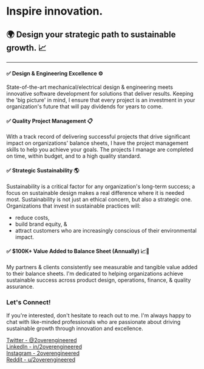 # Inspire innovation. 
## 🌍 Design your strategic path to sustainable growth. 📈

---

#### ✅ Design & Engineering Excellence ⚙️

State-of-the-art mechanical/electrical design & engineering meets innovative software development for solutions that deliver results. Keeping the 'big picture' in mind, I ensure that every project is an investment in your organization's future that will pay dividends for years to come.

#### ✅ Quality Project Management 📋 

With a track record of delivering successful projects that drive significant impact on organizations' balance sheets, I have the project management skills to help you achieve your goals. The projects I manage are completed on time, within budget, and to a high quality standard. 

#### ✅ Strategic Sustainability 🌎  

Sustainability is a critical factor for any organization's long-term success; a focus on sustainable design makes a real difference where it is needed most. Sustainability is not just an ethical concern, but also a strategic one. Organizations that invest in sustainable practices will:  
 - reduce costs,
 - build brand equity, &
 - attract customers who are increasingly conscious of their environmental impact.  

#### ✅ $100K+ Value Added to Balance Sheet (Annually) 📈🚀

My partners & clients consistently see measurable and tangible value added to their balance sheets. I'm dedicated to helping organizations achieve sustainable success across product design, operations, finance, & quality assurance.

### Let's Connect!

If you're interested, don't hesitate to reach out to me. I'm always happy to chat with like-minded professionals who are passionate about driving sustainable growth through innovation and excellence.

[Twitter - @2overengineered](https://twitter.com/2overengineered)  
[LinkedIn - in/2overengineered](https://www.linkedin.com/in/2overengineered/)  
[Instagram - 2overengineered](https://www.instagram.com/2overengineered/)  
[Reddit - u/2overengineered](https://www.reddit.com/user/2overengineered)  


<!--

LIBERTY & PROSPERITY

-->
